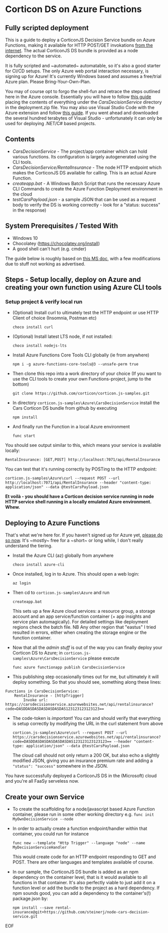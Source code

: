 # Corticon DS on Azure Functions
## Fully scripted deployment
This is a guide to deploy a CorticonJS Decision Service bundle on Azure Functions, making it available for HTTP POST/GET invokations [from the internet](https://i.kym-cdn.com/photos/images/original/000/009/985/internet-serious-business.jpg).
The actual CorticonJS DS bundle is provided as a node dependency to the service.

It is fully scripted and ~automated~ automatable, so it's also a good starter for CI/CD setups. The only Azure web portal interaction necessary, is signing up for Azure!
It's currently Windows based and assumes a free/trial Azure plan. Please Bring-Your-Own-Plan.

You may of course opt to forgo the shell-fun and retrace the steps outlined here in the Azure console. Essentially you will have to follow [this guide](https://docs.microsoft.com/en-us/azure/azure-functions/deployment-zip-push) placing the contents of everything under the _CarsDecisionService_ directory in the deployment.zip file.
You may also use Visual Studio Code with the Azure extension and follow [this guide](https://docs.microsoft.com/en-us/azure/azure-functions/functions-develop-vs-code).
If you went ahead and downloaded the several hundred terabytes of Visual Studio - unfortunately it can only be used for deploying .NET/C# based projects.

## Contents

- _CarsDecisionService_ - The project/app container which can hold various functions. Its configuration is largely autogenerated using the CLI tools.
- _CarsDecisionService/RentalInsurance_ - The node HTTP endpoint which makes the CorticonJS DS available for calling. This is an actual Azure Function.
- _createapp.bat_ - A Windows Batch Script that runs the necessary Azure CLI Commands to create the Azure Function Deployment environment in the cloud
- _testCarsPayload.json_ - a sample JSON that can be used as a request body to verify the DS is working correctly - look for a "status: success" in the response)

## System Prerequisites / Tested With

- Windows 10 
- Chocolatey (https://chocolatey.org/install)
- A good shell can't hurt (e.g. cmder)

The guide below is roughly based on [this MS doc]( https://docs.microsoft.com/en-us/azure/azure-functions/functions-create-first-azure-function-azure-cli?tabs=bash%2Cbrowser&pivots=programming-language-javascript), with a few modifications due to stuff not working as advertised.


## Steps - Setup locally, deploy on Azure and creating your own function using Azure CLI tools

### Setup project &  verify local run
* (Optional) Install curl to ultimately test the HTTP endpoint or use HTTP Client of choice (Insomnia, Postman etc) 

	`choco install curl`

* (Optional) Install latest LTS node, if not installed:

	`choco install nodejs-lts`

* Install Azure Functions Core Tools CLI globally (ie from anywhere)

	`npm i -g azure-functions-core-tools@3 --unsafe-perm true`

* Then clone this repo into a work directory of your choice (If you want to use the CLI tools to create your own Functions-project, jump to the bottom)

	`git clone https://github.com/corticon/corticon.js-samples.git`

* In directory `corticon.js-samples\Azure\CarsDecisionService` install the Cars Corticon DS bundle from github by executing

	`npm install` 

* And finally run the Function in a local Azure environment

	`func start`

You should see output similar to this, which means your service is available locally:

`RentalInsurance: [GET,POST] http://localhost:7071/api/RentalInsurance`
		
You can test that it's running correctly by POSTing to the HTTP endpoint:

`corticon.js-samples\Azure\curl --request POST --url http://localhost:7071/api/RentalInsurance --header "content-type: application/json" --data @testCarsPayload.json`

**Et voilà - you should have a Corticon decision service running in node HTTP service shell running in a locally emulated Azure environment. Whew.**

## Deploying to Azure Functions

That's what we're here for.
If you haven't signed up for Azure yet, [please do so now](https://azure.microsoft.com/en-us/free/). It's ~mostly~ free for a ~short~ or long while, I don't really understand the tiering.

* Install the Azure CLI (az) globally from anywhere

	`choco install azure-cli`

* Once installed, log in to Azure. This should open a web login:

	`az login`
	
* Then cd to `corticon.js-samples\Azure` and run

	`createapp.bat`

	This sets up a few Azure cloud services: a resource group, a storage account and an app service/function container (+ app insights and service plan automagically). 
For detailed settings like deployment regions check the batch file. NB Any other region that "eastus" I tried resulted in errors, either when creating the storage engine or the function container.

* Now that all the _admin stuff_ is out of the way you can finally deploy your Corticon DS to Azure; in `corticon.js-samples\Azure\CarsDecisionService` please execute

	`func azure functionapp publish CarsDecisionService`
	
* This publishing step occasionally times out for me, but ultimately it will deploy something. So that you should see, something along these lines:

```
Functions in CarsDecisionService:
    RentalInsurance - [httpTrigger]
        Invoke url: https://carsdecisionservice.azurewebsites.net/api/rentalinsurance?code=DASDDASDASDASDASDASDAS123123123123123==
```

* The code-token is _important_! You can and should verify that everything is setup correctly by modifying the URL in the curl statement from above

	`corticon.js-samples\Azure\curl --request POST --url https://carsdecisionservice.azurewebsites.net/api/rentalinsurance?code=DASDDASDASDASDASDASDAS123123123123123== --header "content-type: application/json" --data @testCarsPayload.json`

	The cloud call should not only return a 200 OK, but also echo a slightly modified JSON, giving you an insurance premium rate and adding a 
	`   "status": "success"` somewhere in the JSON.

You have successfully deployed a CorticonJS DS in the (Microsoft) cloud and you're all FaaSy serveless now.

## Create your own Service

* To create the scaffolding for a node/javascript based Azure Function container, please run in some other working directory e.g.
	`func init MyOwnDecisionService --node`

* In order to actually create a function endpoint/handler within that container, you could run for instance

	`func new --template "Http Trigger" --language "node" --name MyDecisionServiceHandler`

	This would create code for an HTTP endpoint responding to GET and POST. There are other languages and templates available of course.

* In our sample, the CorticonJS DS bundle is added as an npm dependency on the container level, that is it would available to all functions in that container.
	It's also perfectly viable to just add it on a function level or add the bundle to the project as a hard dependency.
	If npm sounds good, you can add a dependency to the container's(!) package.json by:
	
	`npm install --save rental-insurance@git+https://github.com/steinerj/node-cars-decision-service.git`
 

EOF
